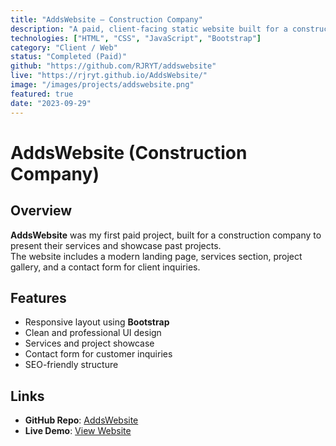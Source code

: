 ```yaml
---
title: "AddsWebsite — Construction Company"
description: "A paid, client-facing static website built for a construction company with service details, project showcases, and a contact section."
technologies: ["HTML", "CSS", "JavaScript", "Bootstrap"]
category: "Client / Web"
status: "Completed (Paid)"
github: "https://github.com/RJRYT/addswebsite"
live: "https://rjryt.github.io/AddsWebsite/"
image: "/images/projects/addswebsite.png"
featured: true
date: "2023-09-29"
---
```


# AddsWebsite (Construction Company)

## Overview

**AddsWebsite** was my first paid project, built for a construction company to present their services and showcase past projects.  
The website includes a modern landing page, services section, project gallery, and a contact form for client inquiries.  

## Features

- Responsive layout using **Bootstrap**
- Clean and professional UI design  
- Services and project showcase  
- Contact form for customer inquiries  
- SEO-friendly structure  

## Links

- **GitHub Repo**: [AddsWebsite](https://github.com/RJRYT/addswebsite)  
- **Live Demo**: [View Website](https://rjryt.github.io/AddsWebsite/)  
